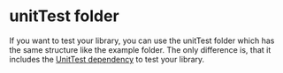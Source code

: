 # unitTest folder
If you want to test your library, you can use the unitTest folder which has the same structure like the example folder.
The only difference is, that it includes the [UnitTest dependency](https://github.com/KROIA/UnitTest) to test your library.
